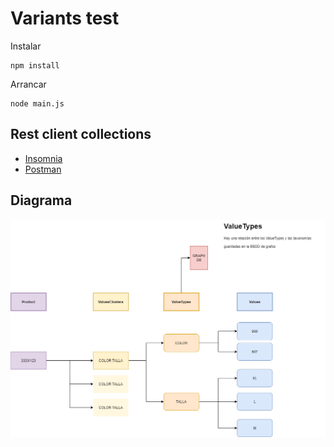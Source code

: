 # Variants test
Instalar
```
npm install
```

Arrancar
```
node main.js
```

## Rest client collections
* [Insomnia](./doc/insomnia/Insomnia_2023-08-01.json)
* [Postman](./doc/postman_collection/Variants.postman_collection.json)

## Diagrama
![Variantes](./doc/valuecluster.drawio.png)
